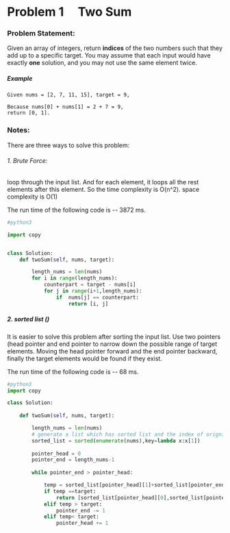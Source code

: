# Problem 1 &nbsp; &nbsp; Two Sum
### Problem Statement:
Given an array of integers, return **indices** of the two numbers such that they add up to a specific target. You may assume that each input would have exactly **one** solution, and you may not use the same element twice.
##### Example
```
Given nums = [2, 7, 11, 15], target = 9,

Because nums[0] + nums[1] = 2 + 7 = 9,
return [0, 1].
```
### Notes:
There are three ways to solve this problem:
###### 1. Brute Force: 
loop through the input list. And for each element, it loops all the rest elements after this element. So the time complexity is O(n^2).
space complexity is O(1)

The run time of the following code is -- 3872 ms.
``` python 3
#python3

import copy


class Solution:
    def twoSum(self, nums, target):

        length_nums = len(nums)
        for i in range(length_nums):
            counterpart = target - nums[i]
            for j in range(i+1,length_nums):
                if  nums[j] == counterpart:
                    return [i, j]
```
##### 2. sorted list ()
It is easier to solve this problem after sorting the input list. Use two pointers (head pointer and end pointer to narrow down the possible range of target elements. Moving the head pointer forward and the end pointer backward, finally the target elements would be found if they exist.

The run time of the following code is -- 68 ms.
``` python 3
#python3
import copy

class Solution:
    
    def twoSum(self, nums, target):

        length_nums = len(nums)
        # generate a list which has sorted list and the index of orignial list
        sorted_list = sorted(enumerate(nums),key=lambda x:x[1])
        
        pointer_head = 0
        pointer_end = length_nums-1
        
        while pointer_end > pointer_head: 

            temp = sorted_list[pointer_head][1]+sorted_list[pointer_end][1]
            if temp ==target:
                return [sorted_list[pointer_head][0],sorted_list[pointer_end][0]]
            elif temp > target:
                pointer_end -= 1
            elif temp< target:
                pointer_head += 1
```

